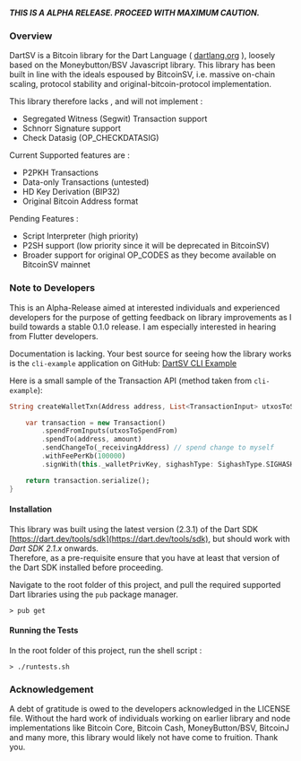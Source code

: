 ##### THIS IS A ALPHA RELEASE. PROCEED WITH MAXIMUM CAUTION.

### Overview

DartSV is a Bitcoin library for the Dart Language ( [dartlang.org](https://dartlang.org) ), loosely based on the Moneybutton/BSV Javascript library. 
This library has been built in line with the ideals espoused by BitcoinSV, i.e. massive on-chain scaling, protocol stability and original-bitcoin-protocol implementation.  

This library therefore lacks , and will not implement :  
* Segregated Witness (Segwit) Transaction support
* Schnorr Signature support 
* Check Datasig (OP_CHECKDATASIG) 

Current Supported features are : 
* P2PKH Transactions
* Data-only Transactions (untested)
* HD Key Derivation (BIP32)
* Original Bitcoin Address format 

Pending Features : 
* Script Interpreter (high priority)
* P2SH support (low priority since it will be deprecated in BitcoinSV)
* Broader support for original OP_CODES as they become available on BitcoinSV mainnet 

### Note to Developers
This is an Alpha-Release aimed at interested individuals and experienced developers for the purpose of getting feedback on library improvements as I build towards a stable 0.1.0 release. 
I am especially interested in hearing from Flutter developers. 

Documentation is lacking. Your best source for seeing how the library works is the `cli-example` application on GitHub: [DartSV CLI Example](https://github.com/twostack/cli-example)

Here is a small sample of the Transaction API (method taken from `cli-example`): 
```dart
String createWalletTxn(Address address, List<TransactionInput> utxosToSpendFrom, BigInt amount ){

    var transaction = new Transaction()
        .spendFromInputs(utxosToSpendFrom)
        .spendTo(address, amount)
        .sendChangeTo(_receivingAddress) // spend change to myself
        .withFeePerKb(100000)
        .signWith(this._walletPrivKey, sighashType: SighashType.SIGHASH_ALL | SighashType.SIGHASH_FORKID);

    return transaction.serialize();
}

```

#### Installation 
This library was built using the latest version (2.3.1) of the Dart SDK [https://dart.dev/tools/sdk](https://dart.dev/tools/sdk), but should work with *Dart SDK 2.1.x* onwards.  
Therefore, as a pre-requisite ensure that you have at least that version of the Dart SDK installed before proceeding.  

Navigate to the root folder of this project, and pull the required supported Dart libraries using the `pub` package manager. 
```
> pub get 
```

#### Running the Tests
In the root folder of this project, run the shell script : 
```
> ./runtests.sh
```

### Acknowledgement
A debt of gratitude is owed to the developers acknowledged in the LICENSE file. Without the hard work of individuals working on earlier library and node implementations like Bitcoin Core, Bitcoin Cash, MoneyButton/BSV, BitcoinJ and many more, this library would likely not have come to fruition. Thank you. 



